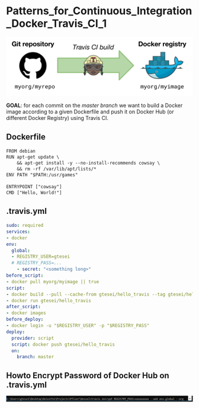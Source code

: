 # Patterns_for_Continuous_Integration_Docker_Travis_CI_1

![Conceptual Schema](./img/part_1.png)

__GOAL__: for each commit on the _master branch_ we want to build a Docker image according to a given Dockerfile and push it on Docker Hub (or different Docker Registry) using Travis CI.

## Dockerfile 

```docker
FROM debian
RUN apt-get update \
    && apt-get install -y --no-install-recommends cowsay \
    && rm -rf /var/lib/apt/lists/*
ENV PATH "$PATH:/usr/games"

ENTRYPOINT ["cowsay"]
CMD ["Hello, World!"]
```

## .travis.yml  

```yml
sudo: required
services:
- docker
env:
  global:
  - REGISTRY_USER=gtesei
  # REGISTRY_PASS=...
    - secret: "<something long>"
before_script:
- docker pull myorg/myimage || true
script:
- docker build --pull --cache-from gtesei/hello_travis --tag gtesei/hello_travis .
- docker run gtesei/hello_travis
after_script:
- docker images
before_deploy:
- docker login -u "$REGISTRY_USER" -p "$REGISTRY_PASS"
deploy:
  provider: script
  script: docker push gtesei/hello_travis
  on:
    branch: master
```


## Howto Encrypt Password of Docker Hub on .travis.yml 

![Howto Encrypt Password](./img/pwd_encrypt.PNG)
